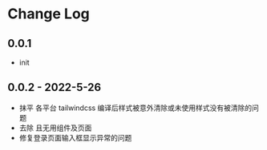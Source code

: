 # Change Log

## 0.0.1

- init

## 0.0.2 - 2022-5-26

- 抹平 各平台 tailwindcss 编译后样式被意外清除或未使用样式没有被清除的问题
- 去除 且无用组件及页面
- 修复登录页面输入框显示异常的问题

